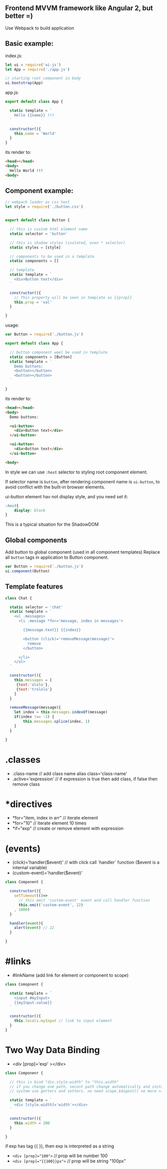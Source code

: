 Frontend MVVM framework like Angular 2, but better =)
---

Use Webpack to build application


Basic example:
---

index.js:
```javascript
let ui = require('ui-js')
let App = require('./app.js')

// starting root component in body
ui.bootstrap(App)
```

app.js:
```javascript
export default class App {

  static template = `
    Hello {{name}} !!!
  `

  constructor(){
    this.name = 'World'
  }
}
```

its render to:
```html
<head></head>
<body>
  Hello World !!!
<body>
```


Component example:
---

```javascript
// webpack loader as css text
let style = require('./button.css')


export default class Button {

  // this is custom html element name
  static selector = 'button'

  // this is shadow styles (isolated, even * selector)
  static styles = [style]

  // components to be used in a template
  static components = []

  // template
  static template = `
    <div>Button text</div>
  `

  constructor(){
    // This property will be seen in template as {{prop}}
    this.prop = 'val'
  }

}
```

usage:
```javascript
var Button = require('./button.js')

export default class App {

  // button component weel be used in template
  static components = [Button]
  static template = `
    Demo buttons:
    <button></button>
    <button></button>
  `

}
```
its render to:
```html
<head></head>
<body>
  Demo buttons:

  <ui-button>
    <div>Button text</div>
  </ui-button>

  <ui-button>
    <div>Button text</div>
  </ui-button>

<body>
```

In style we can use `:host` selector to styling root component element.

If selector name is `button`, after rendering component name is `ui-button`,
to avoid conflict with the built-in browser elements.

ui-button element hav not display style, and you need set it:

```css
:host{
    display: block
}
```
This is a typical situation for the ShadowDOM

Global components
---

Add button to global component (used in all component templates)
Replace all `button` tags in application to Button component.
```javascript
var Button = require('./button.js')
ui.component(Button)
```


Template features
---

```javascript
class Chat {

  static selector = 'chat'
  static template = `
    <ul .messages>
      <li .message *for='message, index in messages'>

        {{message.text}} {{index}}

        <button (click)='removeMessage(message)'>
          remove
        </button>

      </li>
    </ul>
  `

  constructor(){
    this.messages = [
     {text:'ololo'},
     {text:'trololo'}
    ]
  }

  removeMessage(message){
    let index = this.messages.indexOf(message)
    if(index !== -1) {
    	this.messages.splice(index, 1)
    }
  }

}
```


.classes
===
- .class-name // add class name alias class='class-name'
- .active='expression' // if expression is true then add class, if false then remove class

*directives
===
- *for="item, index in arr" // iterate element
- *for="10" // iterate element 10 times
- *if="exp" // create or remove element with expression

(events)
===
- (click)='handler($event)' // with click call `handler` function ($event is a internal variable)
- (custom-event)='handler($event)'

```javascript
class Component {

  constructor(){
    setTimeout(()=>
      // this emit 'custom-event' event and call handler function
      this.emit('custom-event', 22)
    , 1000)
  }

  handler(event){
  	alert(event) // 22
  }

}
```

#links
===
- \#linkName (add link for element or component to scope)

```javascript
class Comopnent {

  static template = `
    <input #myInput>
    {{myInput.value}}
  `

  constructor(){
    this.locals.myInput // link to input element
  }
}
```

Two Way Data Binding
===
- \<div [prop]='exp' >\</div>

```javascript
class Componenr {

  // this is bind "div.style.width" to "this.width"
  // if you change one path, secont path change automatically and instantly
  // system use getters and setters. no need scope.$digest() no more =)

  static template = `
    <div [style.width]='width'></div>
  `

  constructor(){
  	this.width = 200
  }

}
```

if exp has tag {{ }}, then exp is interpreted as a string

- `<div [prop]="100">` // prop will be number 100
- `<div [prop]="{{100}}px">` // prop will be string "100px"

